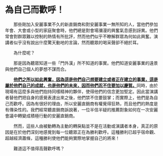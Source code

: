 # 為自己而歡呼！

&emsp;&emsp;那些剛加入安麗事業不久的新直銷商和對安麗事業一無所知的人，當他們參加年會、大會或小型的家庭聚會時，他們總是對會場瀰漫的興奮氣息感到訝異。他們常會對群眾難以控制的熱情有所批評，然而他們似乎不瞭解群眾為何如此興奮。演講者似乎沒有說出什麼驚天動地的言論，然而聽眾的喝采聲卻不絕於耳。

&emsp;&emsp;為什麼呢？

&emsp;&emsp;那是因為聽眾知道一些「門外漢」所不知道的事實。他們知道安麗事業的遠景與他們自己個人的夢想不謀而合。

&emsp;&emsp;[**他們之所以如此興奮，因為這是他們自己想要建立或者正在建立的事業，這是屬於他們自己的成就，也是他們的未來，因而他們忍不住要加以慶賀。**]()同時，由於現場有這麼多與他們抱持同樣精神的夥伴，使得他們的信念更加堅定。因此當演講者替他們把自身的感覺表達出來之後，他們禁不住要鼓掌；而實際上，他們是為自己而歡呼。因為有很好的理由，所以安麗直銷商有權覺得狂熱，而且他們的熱度是有傳染性的。我們經常聽直銷商訴說著，一位半信半疑的推薦對象如何在一次安麗會議中轉變成積極行動的安麗直銷商。

&emsp;&emsp;然而，這些人由被動轉為主動的轉戾點並不是在活動或演講者本身，真正的原因是在於他們深刻地感覺到每一位聽眾正在為勝利歡呼。這種勝利已超乎宿命觀、超越經濟蕭條，這種勝利使他們能夠實際地掌握自己的將來！

&emsp;&emsp;難道這不值得高聲歡呼嗎？
